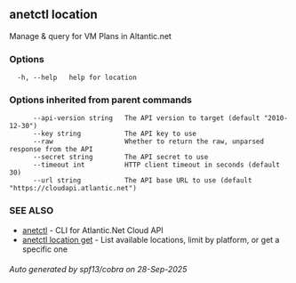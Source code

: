 ## anetctl location

Manage & query for VM Plans in Altantic.net

### Options

```
  -h, --help   help for location
```

### Options inherited from parent commands

```
      --api-version string   The API version to target (default "2010-12-30")
      --key string           The API key to use
      --raw                  Whether to return the raw, unparsed response from the API
      --secret string        The API secret to use
      --timeout int          HTTP client timeout in seconds (default 30)
      --url string           The API base URL to use (default "https://cloudapi.atlantic.net")
```

### SEE ALSO

* [anetctl](anetctl.md)	 - CLI for Atlantic.Net Cloud API
* [anetctl location get](anetctl_location_get.md)	 - List available locations, limit by platform, or get a specific one

###### Auto generated by spf13/cobra on 28-Sep-2025
